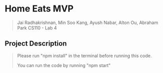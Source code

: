 # Home Eats MVP

> Jai Radhakrishnan, Min Soo Kang, Ayush Nabar, Alton Ou, Abraham Park
> CS110 - Lab 4

## Project Description
<!-- you can include known bugs, design decisions, external references used... -->
> Please run "npm install" in the terminal before running this code.
> 
> You can run the code by running "npm start"

